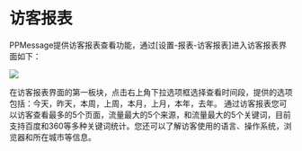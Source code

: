 # 访客报表

PPMessage提供访客报表查看功能，通过[设置-报表-访客报表]进入访客报表界面如下：

![](https://upload-images.jianshu.io/upload_images/12406336-30aaf5d9b2739cb9.png?imageMogr2/auto-orient/strip%7CimageView2/2/w/1240)

在访客报表界面的第一板块，点击右上角下拉选项框选择查看时间段，提供的选项包括：今天，昨天，本周，上周，本月，上月，本年，去年。
通过访客报表您可以访客查看最多的5个页面，流量最大的5个来源，和流量最大的5个关键词，目前支持百度和360等多种关键词统计。您还可以了解访客使用的语言、操作系统，浏览器和所在城市等信息。 